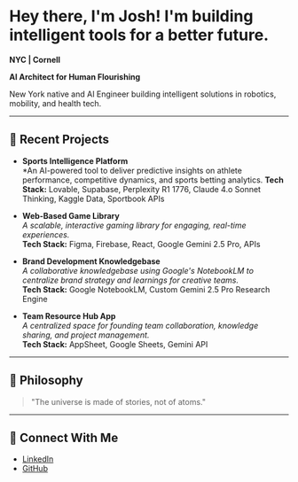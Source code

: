 # Hey there, I'm Josh! I'm building intelligent tools for a better future.

**NYC | Cornell**  

**AI Architect for Human Flourishing**

New York native and AI Engineer building intelligent solutions in robotics, mobility, and health tech.

---

## 🚀 Recent Projects

- **Sports Intelligence Platform**  
  *An AI-powered tool to deliver predictive insights on athlete performance, competitive dynamics, and sports betting analytics.
  **Tech Stack:** Lovable, Supabase, Perplexity R1 1776, Claude 4.o Sonnet Thinking, Kaggle Data, Sportbook APIs
  

- **Web-Based Game Library**  
  *A scalable, interactive gaming library for engaging, real-time experiences.*  
  **Tech Stack:** Figma, Firebase, React, Google Gemini 2.5 Pro, APIs
  

- **Brand Development Knowledgebase**  
  *A collaborative knowledgebase using Google's NotebookLM to centralize brand strategy and learnings for creative teams.*  
  **Tech Stack:** Google NotebookLM, Custom Gemini 2.5 Pro Research Engine
  

- **Team Resource Hub App**  
  *A centralized space for founding team collaboration, knowledge sharing, and project management.*  
  **Tech Stack:** AppSheet, Google Sheets, Gemini API
 

---

## 🧠 Philosophy

> "The universe is made of stories, not of atoms."

---

## 🤝 Connect With Me

- [LinkedIn]()
- [GitHub](https://github.com/shifujosh)

